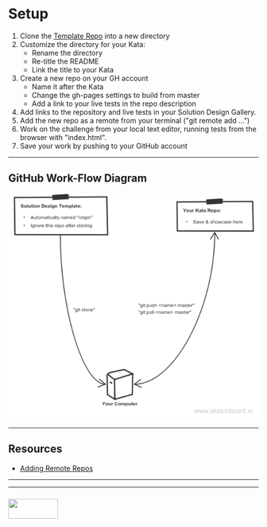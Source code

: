 # Setup

1. Clone the [Template Repo](https://github.com/elewa-academy/solution-design-template) into a new directory
2. Customize the directory for your Kata:
    * Rename the directory
    * Re-title the README
    * Link the title to your Kata
3. Create a new repo on your GH account 
    * Name it after the Kata 
    * Change the gh-pages settings to build from master
    * Add a link to your live tests in the repo description
4. Add links to the repository and live tests in your Solution Design Gallery. 
5. Add the new repo as a remote from your terminal ("git remote add ...")
6. Work on the challenge from your local text editor, running tests from the browser with "index.html". 
7. Save your work by pushing to your GitHub account

___

## GitHub Work-Flow Diagram

![](./solution-design-workflow.png)

___

## Resources

* [Adding Remote Repos](https://help.github.com/articles/adding-a-remote/)

___
___
### <a href="http://elewa.education/blog" target="_blank"><img src="https://user-images.githubusercontent.com/18554853/34921062-506450ae-f97d-11e7-875f-6feeb26ad72d.png" width="100" height="40"/></a>
